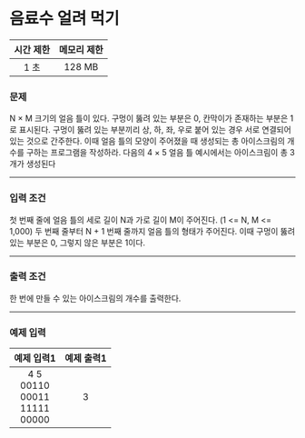 # 음료수 얼려 먹기

<div align = center>

| 시간 제한 | 메모리 제한 |
| :-------: | :---------: |
|   1 초    |   128 MB    |

</div>

### 문제

N × M 크기의 얼음 틀이 있다. 구멍이 뚫려 있는 부분은 0, 칸막이가 존재하는 부분은 1로 표시된다.
구멍이 뚫려 있는 부분끼리 상, 하, 좌, 우로 붙어 있는 경우 서로 연결되어 있는 것으로 간주한다.
이때 얼음 틀의 모양이 주어졌을 때 생성되는 총 아이스크림의 개수를 구하는 프로그램을 작성하라.
다음의 4 × 5 얼음 틀 예시에서는 아이스크림이 총 3개가 생성된다

---

### 입력 조건

첫 번째 줄에 얼음 틀의 세로 길이 N과 가로 길이 M이 주어진다. (1 <= N, M <= 1,000)
두 번째 줄부터 N + 1 번째 줄까지 얼음 틀의 형태가 주어진다.
이때 구멍이 뚫려있는 부분은 0, 그렇지 않은 부분은 1이다.

---

### 출력 조건

한 번에 만들 수 있는 아이스크림의 개수를 출력한다.

---

### 예제 입력

|                 예제 입력1                  | 예제 출력1 |
| :-----------------------------------------: | :--------: |
| 4 5<br/>00110<br/>00011<br/>11111<br/>00000 |     3      |
